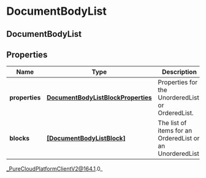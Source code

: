 # DocumentBodyList

## DocumentBodyList

## Properties

|Name | Type | Description | Notes|
|------------ | ------------- | ------------- | -------------|
| **properties** | [**DocumentBodyListBlockProperties**](DocumentBodyListBlockProperties) | Properties for the UnorderedList or OrderedList. | [optional] |
| **blocks** | [**[DocumentBodyListBlock]**]([DocumentBodyListBlock]) | The list of items for an OrderedList or an UnorderedList. | |



_PureCloudPlatformClientV2@164.1.0_
